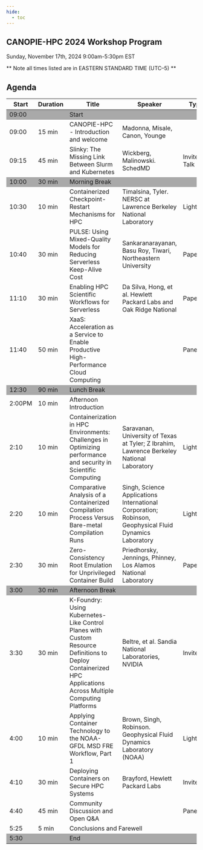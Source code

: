 ```yaml
---
hide:
  - toc
---
```


## CANOPIE-HPC 2024 Workshop Program
Sunday, November 17th, 2024
9:00am-5:30pm EST

** Note all times listed are in EASTERN STANDARD TIME (UTC–5) **

## Agenda

<table>
<thead>
  <tr>
    <th>Start</th>
    <th>Duration</th>
    <th>Title</th>
    <th>Speaker</th>
    <th>Type</th>
    <th>Files</th>
  </tr>
</thead>
<tbody>
    <tr style="background-color:#A9A9A9">
        <td>09:00</td>
        <td></td>
        <td colspan="4">Start</td>
    </tr>
    <tr>
        <td>09:00</td>
        <td>15 min</td>
        <td>CANOPIE-HPC - Introduction and welcome</td>
        <td>Madonna, Misale, Canon, Younge</td>
        <td></td>
        <td><a href="https://github.com/supercontainers/canopie-hpc/blob/main/docs/prev/2024/slides/CANOPIE-HPC-SC24-intro.pdf">slides</a></td>
    </tr>
    <tr>
        <td>09:15</td>
        <td>45 min</td>
        <td>Slinky: The Missing Link Between Slurm and Kubernetes</td>
        <td>Wickberg, Malinowski. SchedMD</td>
        <td>Invited Talk</td>
        <td><a href="https://github.com/supercontainers/canopie-hpc/blob/main/docs/prev/2024/slides/Slinky-CANOPIE.pdf">slides</a></td>
    </tr>
    <tr style="background-color:#A9A9A9">
        <td>10:00</td>
        <td>30 min</td>
        <td colspan="4">Morning Break</td>
    </tr>
    <tr>
        <td>10:30</td>
        <td>10 min</td>
        <td>Containerized Checkpoint-Restart Mechanisms for HPC</td>
        <td>Timalsina, Tyler. NERSC at Lawrence Berkeley National Laboratory</td>
        <td>Lightning</td>
        <td><a href="https://github.com/supercontainers/canopie-hpc/blob/main/docs/prev/2024/slides/ContainerizedCheckpoint-RestartMechanismsforHPC_MadanTimalsina_Nov17_24.pdf">slides</a></td>
    </tr>
    <tr>
        <td>10:40</td>
        <td>30 min</td>
        <td>PULSE: Using Mixed-Quality Models for Reducing Serverless Keep-Alive 	Cost</td>
        <td>Sankaranarayanan, Basu Roy, Tiwari,  Northeastern University</td>
        <td>Paper</td>
        <td><a href="https://conferences.computer.org/sc-wpub/pdfs/SC-W2024-6oZmigAQfgJ1GhPL0yE3pS/555400a099/555400a099.pdf">paper</a> - <a href="https://github.com/supercontainers/canopie-hpc/blob/main/docs/prev/2024/slides/2024_SC_Workshop_Pulse.pdf">slides</a></td>
    </tr>
    <tr>
        <td>11:10</td>
        <td>30 min</td>
        <td>Enabling HPC Scientific Workflows for Serverless</td>
        <td>Da Silva, Hong, et al. Hewlett Packard Labs and  Oak Ridge National </td>
        <td>Paper</td>
        <td><a href="https://conferences.computer.org/sc-wpub/pdfs/SC-W2024-6oZmigAQfgJ1GhPL0yE3pS/555400a110/555400a110.pdf">paper</a> - <a href="https://github.com/supercontainers/canopie-hpc/blob/main/docs/prev/2024/slides/Anderson_Andrei-Enabling_HPC_Scientific_Workflows_for_Serverless.pdf">slides</a></td>
    </tr>
    <tr>
        <td>11:40</td>
        <td>50 min</td>
        <td>XaaS: Acceleration as a Service to Enable Productive High-Performance Cloud Computing</td>
        <td></td>
        <td>Panel</td>
        <td><a href="https://github.com/supercontainers/canopie-hpc/blob/main/docs/prev/2024/slides/canopie_xaas_panel_expanded.pdf">slides</a></td>
    </tr>
    <tr style="background-color:#A9A9A9">
        <td>12:30</td>
        <td>90 min</td>
        <td colspan="4">Lunch Break</td>
    </tr>
    <tr>
        <td>2:00PM</td>
        <td>10 min</td>
        <td>Afternoon Introduction</td>
        <td></td>
        <td></td>
        <td></td>
    </tr>
    <tr>
        <td>2:10</td>
        <td>10 min</td>
        <td>Containerization in HPC Environments: Challenges in Optimizing performance and security in Scientific Computing</td>
        <td>Saravanan, University of Texas at Tyler; Z Ibrahim, Lawrence Berkeley National Laboratory</td>
        <td>Lightning</td>
        <td><a href="https://github.com/supercontainers/canopie-hpc/blob/main/docs/prev/2024/slides/CANOPIE_SC24_Vijayalakshmi.pdf">slides</a></td>
    </tr>
    <tr>
        <td>2:20</td>
        <td>10 min</td>
        <td>Comparative Analysis of a Containerized Compilation Process Versus Bare-metal Compilation Runs</td>
        <td>Singh, Science Applications International Corporation; Robinson, Geophysical Fluid Dynamics Laboratory</td>
        <td>Lightning</td>
        <td><a href="https://github.com/supercontainers/canopie-hpc/blob/main/docs/prev/2024/slides/Comparative-analysis-of-containerized-compilation.pdf">slides</a></td>
    </tr>
    <tr>
        <td>2:30</td>
        <td>30 min</td>
        <td>Zero-Consistency Root Emulation for Unprivileged Container Build</td>
        <td>Priedhorsky, Jennings, Phinney, Los Alamos National Laboratory</td>
        <td>Paper</td>
        <td><a href="https://conferences.computer.org/sc-wpub/pdfs/SC-W2024-6oZmigAQfgJ1GhPL0yE3pS/555400a126/555400a126.pdf">paper</a> - e-mail <a href="mailto:reidpr@lanl.gov?subject=please%20rick-roll%20me">reidpr@lanl.gov</a> for slides</td>
    </tr>
    <tr style="background-color:#A9A9A9">
        <td>3:00</td>
        <td>30 min</td>
        <td colspan="4">Afternoon Break</td>
    </tr>
    <tr>
        <td>3:30</td>
        <td>30 min</td>
        <td>K-Foundry: Using Kubernetes-Like Control Planes with Custom Resource Definitions to Deploy Containerized HPC Applications Across Multiple Computing Platforms</td>
        <td>Beltre, et al. Sandia National Laboratories, NVIDIA</td>
        <td>Invited</td>
        <td><a href="https://github.com/supercontainers/canopie-hpc/blob/main/docs/prev/2024/slides/K-Foundry-CANOPIE.pdf">slides</a></td>
    </tr>
    <tr>
        <td>4:00</td>
        <td>10 min</td>
        <td>Applying Container Technology to the NOAA-GFDL MSD FRE Workflow, Part 1</td>
        <td>Brown, Singh, Robinson. Geophysical Fluid Dynamics Laboratory (NOAA)</td>
        <td>Lightning</td>
        <td><a href="https://github.com/supercontainers/canopie-hpc/blob/main/docs/prev/2024/slides/Applying_Container_Technology_to_NOAA_GFDL_FRE_Workflow.pdf">slides</a></td>
    </tr>
    <tr>
        <td>4:10</td>
        <td>30 min</td>
        <td>Deploying Containers on Secure HPC Systems</td>
        <td>Brayford, Hewlett Packard Labs</td>
        <td>Invited</td>
        <td><a href="https://github.com/supercontainers/canopie-hpc/blob/main/docs/prev/2024/slides/SC24_CANOPIE_Secure_Containers.pdf">slides</a></td>
    </tr>
    <tr>
        <td>4:40</td>
        <td>45 min</td>
        <td>Community Discussion and Open Q&A</td>
        <td></td>
        <td>Panel</td>
        <td></td>
    </tr>
    <tr>
        <td>5:25</td>
        <td>5 min</td>
        <td colspan="4">Conclusions and Farewell</td>
    </tr>
    <tr style="background-color:#A9A9A9">
        <td>5:30</td>
        <td></td>
        <td colspan="4">End</td>
    </tr>
</tbody>
</table>

